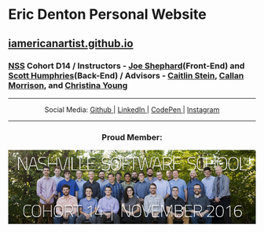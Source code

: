 
# Eric Denton Personal Website
## [iamericanartist.github.io](iamericanartist.github.io)

### [NSS](http://nashvillesoftwareschool.com/) Cohort D14 / Instructors - [Joe Shephard](https://github.com/JoeShep)(Front-End) and [Scott Humphries](https://github.com/sscotth)(Back-End) / Advisors - [Caitlin Stein](https://github.com/C-Stein), [Callan Morrison](https://github.com/morecallan), and [Christina Young](https://github.com/ChristinaJYoung)



***

<p align="center"> Social Media:
  <a rel="nofollow" href="https://github.com/iamericanartist" title="Github"> Github </a> | 
  <a rel="nofollow" href="https://www.linkedin.com/in/iamericanartist" title="LinkedIn"> LinkedIn </a>  | 
  <a rel="nofollow" href="http://codepen.io/IAmericanArtist/" title="CodePen"> CodePen </a> | 
  <a rel="nofollow" href="https://www.instagram.com/iamericanartist/" title="Instagram"> Instagram </a>
</p>

***
<div>
  <div>
  <h3 align="center">Proud Member:</h3>
    <a href="https://nss-day-cohort-14.github.io/"><img align="center" src="images/GraphicsGroupShotC14.jpg"></a>
  </div>
</div>


<!-- 
/////////////////////////////////  ATTRIBUTION  /////////////////////////////////
I decided to use a (heavily modified) theme I found on BootstrapZero.com. I did so knowing that it's a little strange for a developer to use template when they themselves should be able to do this on their own. I FULLY AGREE. I feel comfortable with every technology used in this theme and plan on creating my own site from the ground up when my life settles down a bit after completing my education at [Nashville Software School](nashvillesoftwareschool.com), my son settles into his daycare/preschool, AND I AM EMPLOYED!

Thank you for looking at the source code, by the way! I appreciate your time, and would love to talk shop, grab a beverage, or connect in whatever form suits you. I hope to hear from you soon!

Sincerely,

Eric Denton
ttyl@iamericanartist.com


Theme used:
  Landing Zero
    A free landing page theme from BootstrapZero 
    http://www.bootstrapzero.com
    LicenseGPL | VersionBootstrap 3.3.4
 -->

